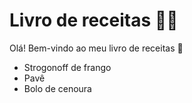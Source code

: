 # Livro de receitas :man_cook:

Olá! Bem-vindo ao meu livro de receitas 👋

- Strogonoff de frango
- Pavê
- Bolo de cenoura

